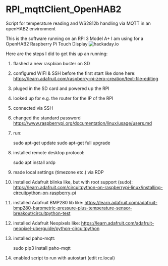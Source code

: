 # RPI_mqttClient_OpenHAB2
Script for temperature reading and WS2812b handling via MQTT in an openHAB2 environment

This is the software running on an RPI 3 Model A+ I am using for a OpenHAB2 Raspberry Pi Touch Display
![hackaday.io](https://cdn.hackaday.io/images/9138331574329417291.JPG)

Here are the steps I did to get this up an running:
1. flashed a new raspbian buster on SD
2. configured WIFI & SSH before the first start like done here: https://learn.adafruit.com/raspberry-pi-zero-creation/text-file-editing
3. pluged in the SD card and powered up the RPI
4. looked up for e.g. the router for the IP of the RPI
5. connected via SSH
6. changed the standard password https://www.raspberrypi.org/documentation/linux/usage/users.md
7. run:

    sudo apt-get update
    sudo apt-get full upgrade
8. installed remote desktop protocol:

    sudo apt install xrdp
9. made local settings (timezone etc.) via RDP
10. installed Adafruit blinka like, but with root support (sudo): https://learn.adafruit.com/circuitpython-on-raspberrypi-linux/installing-circuitpython-on-raspberry-pi
11. installed Adafruit BMP280 lib like: https://learn.adafruit.com/adafruit-bmp280-barometric-pressure-plus-temperature-sensor-breakout/circuitpython-test
12. installed Adafruit Neopixels like: https://learn.adafruit.com/adafruit-neopixel-uberguide/python-circuitpython
13. installed paho-mqtt:

    sudo pip3 install paho-mqtt

14. enabled script to run with autostart (edit rc.local)
